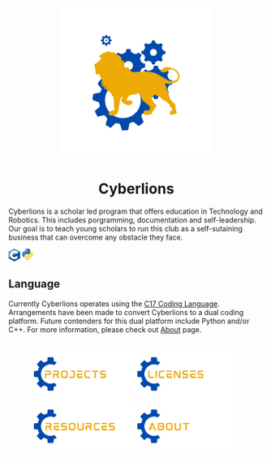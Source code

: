 <p align="center"><a href="#"><img src="https://github.com/CarlosIsCringe/Cyberlions/blob/main/Branding/ROBOTICS.png" height="300"></a></p>

<h1 align="center">Cyberlions</h1>

Cyberlions is a scholar led program that offers education in Technology and Robotics. This includes porgramming, documentation and self-leadership. Our goal is to teach young scholars to run this club as a self-sutaining business that can overcome any obstacle they face.

<p align="left">
<a href="#"><img src="https://github.com/CarlosIsCringe/Cyberlions/blob/main/Branding/CVERSION.png" height="25"></a>
<a href="#"><img src="https://github.com/CarlosIsCringe/Cyberlions/blob/main/Branding/PYTHON.png" height="25"></a>
</p>

## Language

Currently Cyberlions operates using the [C17 Coding Language](https://en.wikipedia.org/wiki/C17_(C_standard_revision)). Arrangements have been made to convert Cyberlions to a dual coding platform. Future contenders for this dual platform include Python and/or C++. For more information, please check out [About]() page.

##

<p align="center">
<a href="#"><img src="https://github.com/CarlosIsCringe/Cyberlions/blob/main/Branding/PROJECTS.png" height="100"></a>
<a href="#"><img src="https://github.com/CarlosIsCringe/Cyberlions/blob/main/Branding/LICENSES.png" height="100"></a>
<a href="#"><img src="https://github.com/CarlosIsCringe/Cyberlions/blob/main/Branding/RESOURCES.png" height="100"></a>
<a href="#"><img src="https://github.com/CarlosIsCringe/Cyberlions/blob/main/Branding/ABOUT.png" height="100"></a>
</p>
